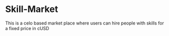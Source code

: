 # Skill-Market
This is a celo based market place where users can hire people with skills for a fixed price in cUSD
